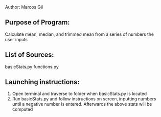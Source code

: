 Author: Marcos Gil

Purpose of Program: 
-------------------

Calculate mean, median, and trimmed mean from a series of numbers the user inputs


List of Sources:
----------------

basicStats.py
functions.py

Launching instructions:
-----------------------

1. Open terminal and traverse to folder when basicStats.py is located
2. Run basicStats.py and follow instructions on screen, inputting numbers until a negative number is entered. Afterwards the above stats will be computed
